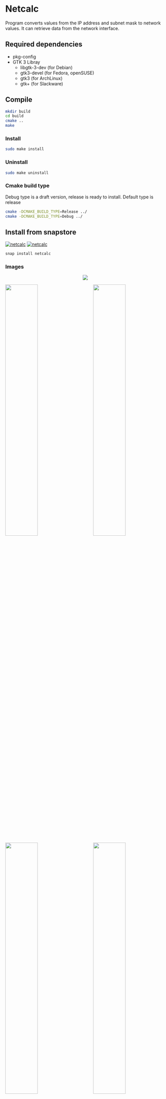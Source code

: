 # Netcalc
Program converts values from the IP address and subnet mask to network values.
It can retrieve data from the network interface.

## Required dependencies
  - pkg-config
  - GTK 3 Libray
    - libgtk-3-dev (for Debian)
    - gtk3-devel (for Fedora, openSUSE)
    - gtk3 (for ArchLinux)
    - gtk+ (for Slackware)

## Compile
```sh
mkdir build
cd build
cmake ..
make
```
### Install
```sh
sudo make install
```
### Uninstall
```sh
sudo make uninstall
```
### Cmake build type
Debug type is a draft version, release is ready to install.
Default type is release
```sh
cmake -DCMAKE_BUILD_TYPE=Release ../
cmake -DCMAKE_BUILD_TYPE=Debug ../
```

## Install from snapstore
[![netcalc](https://snapcraft.io//netcalc/badge.svg)](https://snapcraft.io/netcalc)
[![netcalc](https://snapcraft.io//netcalc/trending.svg?name=0)](https://snapcraft.io/netcalc)

```sh
snap install netcalc
```
### Images
<p align="center">
  <img src="https://dashboard.snapcraft.io/site_media/appmedia/2023/07/netcalc-8.png">
</p>
<img src="https://dashboard.snapcraft.io/site_media/appmedia/2023/07/netcalc-1.png" width="45%" align="left">
<img src="https://dashboard.snapcraft.io/site_media/appmedia/2023/07/netcalc-2.png" width="45%" align="right">
<img src="https://dashboard.snapcraft.io/site_media/appmedia/2023/07/netcalc-3.png" width="45%" align="left">
<img src="https://dashboard.snapcraft.io/site_media/appmedia/2023/07/netcalc-4.png" width="45%" align="right">
